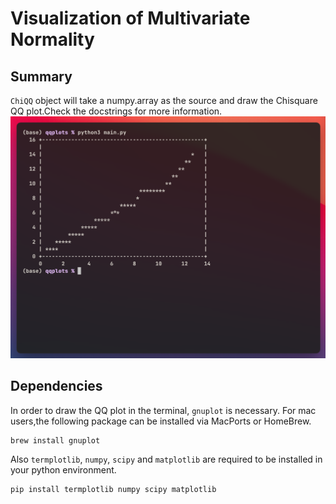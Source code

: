 # Visualization of Multivariate Normality

## Summary
`ChiQQ` object will take a numpy.array as the source and draw the Chisquare QQ plot.Check the docstrings for more information.
<img src="assets/result.png" alt="result" style="zoom:50%;" />

## Dependencies

In order to draw the QQ plot in the terminal, `gnuplot` is necessary. For mac users,the following package can be installed via MacPorts or HomeBrew. 
```{shell}
brew install gnuplot
```

Also `termplotlib`, `numpy`, `scipy` and `matplotlib` are required to be installed in your python environment.
```{python}
pip install termplotlib numpy scipy matplotlib
```


